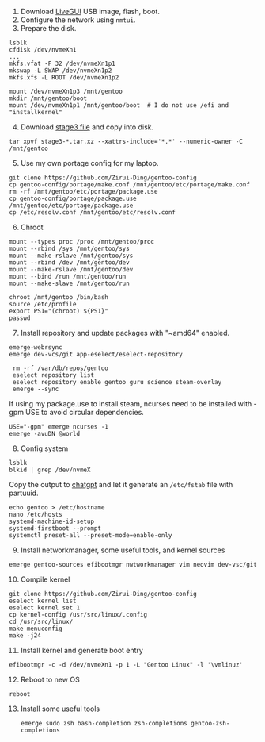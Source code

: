 1. Download [LiveGUI](https://www.gentoo.org/downloads/) USB image, flash, boot.
2. Configure the network using `nmtui`.
3. Prepare the disk.
  ```
  lsblk
  cfdisk /dev/nvmeXn1
  ...
  mkfs.vfat -F 32 /dev/nvmeXn1p1
  mkswap -L SWAP /dev/nvmeXn1p2
  mkfs.xfs -L ROOT /dev/nvmeXn1p2
  
  mount /dev/nvmeXn1p3 /mnt/gentoo
  mkdir /mnt/gentoo/boot
  mount /dev/nvmeXn1p1 /mnt/gentoo/boot  # I do not use /efi and "installkernel"
  ```
4. Download [stage3 file](https://www.gentoo.org/downloads/) and copy into disk.
  ```
  tar xpvf stage3-*.tar.xz --xattrs-include='*.*' --numeric-owner -C /mnt/gentoo
  ```
5. Use my own portage config for my laptop.
  ```
  git clone https://github.com/Zirui-Ding/gentoo-config
  cp gentoo-config/portage/make.conf /mnt/gentoo/etc/portage/make.conf
  rm -rf /mnt/gentoo/etc/portage/package.use
  cp gentoo-config/portage/package.use /mnt/gentoo/etc/portage/package.use
  cp /etc/resolv.conf /mnt/gentoo/etc/resolv.conf
  ```
6. Chroot
  ```
  mount --types proc /proc /mnt/gentoo/proc
  mount --rbind /sys /mnt/gentoo/sys
  mount --make-rslave /mnt/gentoo/sys
  mount --rbind /dev /mnt/gentoo/dev
  mount --make-rslave /mnt/gentoo/dev
  mount --bind /run /mnt/gentoo/run
  mount --make-slave /mnt/gentoo/run
  ```
  ```
  chroot /mnt/gentoo /bin/bash
  source /etc/profile
  export PS1="(chroot) ${PS1}"
  passwd
  ```
7. Install repository and update packages with "~amd64" enabled.
  ```
  emerge-webrsync
  emerge dev-vcs/git app-eselect/eselect-repository
 ```
 ```
  rm -rf /var/db/repos/gentoo
  eselect repository list
  eselect repository enable gentoo guru science steam-overlay
  emerge --sync
  ```
  If using my package.use to install steam, ncurses need to be installed with -gpm USE to avoid circular dependencies.
  ```
  USE="-gpm" emerge ncurses -1
  emerge -avuDN @world
  ```
8. Config system
  ```
  lsblk
  blkid | grep /dev/nvmeX
  ```
Copy the output to [chatgpt](https://chatgpt.com) and let it generate an `/etc/fstab` file with partuuid.
  ```
  echo gentoo > /etc/hostname
  nano /etc/hosts
  systemd-machine-id-setup
  systemd-firstboot --prompt
  systemctl preset-all --preset-mode=enable-only
  ```
9. Install networkmanager, some useful tools, and kernel sources
  ```
  emerge gentoo-sources efibootmgr nwtworkmanager vim neovim dev-vsc/git
  ```
10. Compile kernel
  ```
  git clone https://github.com/Zirui-Ding/gentoo-config
  eselect kernel list
  eselect kernel set 1
  cp kernel-config /usr/src/linux/.config
  cd /usr/src/linux/
  make menuconfig
  make -j24 
  ```
11. Install kernel and generate boot entry
  ```
  efibootmgr -c -d /dev/nvmeXn1 -p 1 -L "Gentoo Linux" -l '\vmlinuz'
  ```
12. Reboot to new OS
   ```
   reboot
   ```
13. Install some useful tools
    ```
    emerge sudo zsh bash-completion zsh-completions gentoo-zsh-completions
    ```
